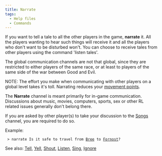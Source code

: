 ```yaml
---
title: Narrate
tags:
  - Help files
  - Commands
---
```

If you want to tell a tale to all the other players in the game,
**narrate** it. All the players wanting to hear such things will receive
it and all the players who don't want to be disturbed won't. You can
choose to receive tales from other players using the command 'listen
tales'.

The global communication channels are not that global, since they are
restricted to either players of the same race, or at least to players of
the same side of the war between Good and Evil.

NOTE: The effort you make when communicating with other players on a
global level takes it's toll. Narrating reduces your [movement
points](movement_points "wikilink").

The **Narrate** channel is meant primarily for in-game communication.
Discussions about music, movies, computers, sports, sex or other RL
related issues generally don't belong there.

If you are asked by other player(s) to take your discussion to the
[Songs](sing "wikilink") channel, you are required to do so.

Example:

` > narrate Is it safe to travel from `[`Bree`](Bree "wikilink")` to `[`Fornost`](Fornost "wikilink")`?`

See also: [Tell](Tell "wikilink"), [Yell](Yell "wikilink"),
[Shout](Shout "wikilink"), [Listen](Listen "wikilink"),
[Sing](Sing "wikilink"), [Ignore](Ignore "wikilink")
